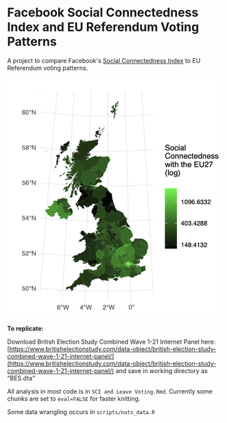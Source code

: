 # Facebook Social Connectedness Index and EU Referendum Voting Patterns

A project to compare Facebook's [Social Connectedness Index](https://dataforgood.facebook.com/dfg/docs/methodology-social-connectedness-index) to EU Referendum voting patterns.

<img src="https://github.com/owenwntr/facebook_links_project/blob/master/images/EU-27%20SCI.png" width="500">

__To replicate:__

Download British Election Study Combined Wave 1-21 Internet Panel here: 
[https://www.britishelectionstudy.com/data-object/british-election-study-combined-wave-1-21-internet-panel/](https://www.britishelectionstudy.com/data-object/british-election-study-combined-wave-1-21-internet-panel/)
and save in working directory as "BES.dta"

All analysis in most code is in `SCI and Leave Voting.Rmd`. Currently some chunks are set to `eval=FALSE` for faster knitting.

Some data wrangling occurs in `scripts/nuts_data.R`
